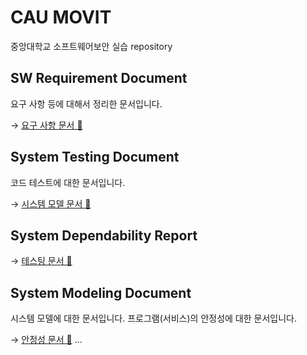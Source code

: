 # CAU MOVIT

중앙대학교 소프트웨어보안 실습 repository

## SW Requirement Document

요구 사항 등에 대해서 정리한 문서입니다.

→ [요구 사항 문서 📜](./docs/requirements.md)

## System Testing Document

코드 테스트에 대한 문서입니다.

→ [시스템 모델 문서 📜](./docs/modeling.md)

## System Dependability Report

→ [테스팅 문서 📜](./docs/testing.md)

## System Modeling Document

시스템 모델에 대한 문서입니다.
프로그램(서비스)의 안정성에 대한 문서입니다.

→ [안정성 문서 📜](./docs/dependability.md)
...
